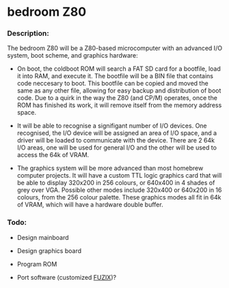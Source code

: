 # bedroom Z80

### Description:

The bedroom Z80 will be a Z80-based microcomputer with an advanced I/O system, boot scheme, and graphics hardware:

- On boot, the coldboot ROM will search a FAT SD card for a bootfile, load it into RAM, and execute it. The bootfile will be a BIN file that contains code neccesary to boot. This bootfile can be copied and moved the same as any other file, allowing for easy backup and distribution of boot code. Due to a quirk in the way the Z80 (and CP/M) operates, once the ROM has finished its work, it will remove itself from the memory address space.

- It will be able to recognise a signifigant number of I/O devices. One recognised, the I/O device will be assigned an area of I/O space, and a driver will be loaded to communicate with the device. There are 2 64k I/O areas, one will be used for general I/O and the other will be used to access the 64k of VRAM.

- The graphics system will be more advanced than most homebrew computer projects. It will have a custom TTL logic graphics card that will be able to display 320x200 in 256 colours, or 640x400 in 4 shades of grey over VGA. Possible other modes include 320x400 or 640x200 in 16 colours, from the 256 colour palette. These graphics modes all fit in 64k of VRAM, which will have a hardware double buffer.

### Todo:

- Design mainboard

- Design graphics board

- Program ROM

- Port software (customized [FUZIX](https://github.com/EtchedPixels/FUZIX))?
